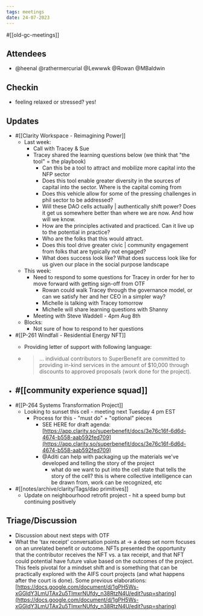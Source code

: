 ```yaml
---
tags: meetings
date: 24-07-2023
---
```

#[[old-gc-meetings]] 
## Attendees
- @heenal @rathermercurial @Lewwwk @Rowan  @MBaldwin 

## Checkin
- feeling relaxed or stressed? yes!

## Updates
- #[[Clarity Workspace - Reimagining Power]]
	- Last week:
		- Call with Tracey & Sue
		- Tracey shared the learning questions below (we think that "the tool" = the playbook)
			- Can this be a tool to attract and mobilize more capital into the NFP sector
			- Does this tool enable greater diversity in the sources of capital into the sector. Where is the capital coming from 
			- Does this vehicle allow for some of the pressing challenges in phil sector to be addressed? 
			- Will these DAO cells actually | authentically shift power? Does it get us somewhere better than where we are now. And how will we know.  
			- How are the principles activated and practiced. Can it live up to the potential in practice? 
			- Who are the folks that this would attract.  
			- Does this tool drive greater civic | community engagement from folks that are typically not engaged? 
			- What does success look like? What does success look like for us given our place in the social purpose landscape
	- This week:
		- Need to respond to some questions for Tracey in order for her to move forward with getting sign-off from OTF
			- Rowan could walk Tracey through the governance model, or can we satisfy her and her CEO in a simpler way?
			- Michelle is talking with Tracey tomorrow
			- Michelle will share learning questions with Shanny
		- Meeting with Steve Waddell - 4pm Aug 8th
	- Blocks: 
		- Not sure of how to respond to her questions
- #[[P-261 Windfall - Residential Energy NFT]]
	- Providing letter of support with following language: 

	- >... individual contributors to SuperBenefit are committed to providing in-kind services in the amount of $10,000 through discounts to approved proposals (work done for the project).
- #[[community experience squad]] 
	- 
- #[[P-264 Systems Transformation Project]] 
	- Looking to sunset this cell - meeting next Tuesday 4 pm EST
		- Process for this - "must do" + "optional" pieces
			- SEE HERE for draft agenda: [https://app.clarity.so/superbenefit/docs/3e76c16f-6d6d-4674-b558-aab592fed709](https://app.clarity.so/superbenefit/docs/3e76c16f-6d6d-4674-b558-aab592fed709) 
			- @Aditi can help with packaging up the materials we've developed and telling the story of the project
				- what do we want to put into the cell state that tells the story of the cell? this is where collective intelligence can be drawn from, work can be recognized, etc
- #[[notes/archive/clarity/Tags/dao primitives]] 
	- Update on neighbourhood retrofit project - hit a speed bump but continuing positively  

## Triage/Discussion 
- Discussion about next steps with OTF 
- What the 'tax receipt' conversation points at -> a deep set norm focuses on an unrelated benefit or outcome. NFTs presented the opportunity that the contributor receives the NFT vs. a tax receipt, and that NFT could potential have future value based on the outcomes of the project. This feels pivotal for a mindset shift and is something that can be practically explored with the AIFS court projects (and what happens after the court is done). Some previous elaborations: [https://docs.google.com/document/d/1gPH5Ws-xGGldY3LmUTAx2u5TlmxrNUfdy_n38RtzN4U/edit?usp=sharing](https://docs.google.com/document/d/1gPH5Ws-xGGldY3LmUTAx2u5TlmxrNUfdy_n38RtzN4U/edit?usp=sharing) 
